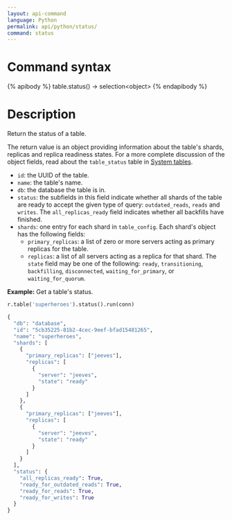 ```yaml
---
layout: api-command
language: Python
permalink: api/python/status/
command: status
---
```

# Command syntax #

{% apibody %}
table.status() &rarr; selection&lt;object&gt;
{% endapibody %}

# Description #

Return the status of a table.

The return value is an object providing information about the table's shards, replicas and replica readiness states. For a more complete discussion of the object fields, read about the `table_status` table in [System tables](/docs/system-tables/#status-tables).

* `id`: the UUID of the table.
* `name`: the table's name.
* `db`: the database the table is in.
* `status`: the subfields in this field indicate whether all shards of the table are ready to accept the given type of query: `outdated_reads`, `reads` and `writes`. The `all_replicas_ready` field indicates whether all backfills have finished.
* `shards`: one entry for each shard in `table_config`. Each shard's object has the following fields:
	* `primary_replicas`: a list of zero or more servers acting as primary replicas for the table.
	* `replicas`: a list of all servers acting as a replica for that shard. The `state` field may be one of the following: `ready`, `transitioning`, `backfilling`, `disconnected`, `waiting_for_primary`, or `waiting_for_quorum`.

__Example:__ Get a table's status.

```py
r.table('superheroes').status().run(conn)

{
  "db": "database",
  "id": "5cb35225-81b2-4cec-9eef-bfad15481265",
  "name": "superheroes",
  "shards": [
    {
      "primary_replicas": ["jeeves"],
      "replicas": [
        {
          "server": "jeeves",
          "state": "ready"
        }
      ]
    },
    {
      "primary_replicas": ["jeeves"],
      "replicas": [
        {
          "server": "jeeves",
          "state": "ready"
        }
      ]
    }
  ],
  "status": {
    "all_replicas_ready": True,
    "ready_for_outdated_reads": True,
    "ready_for_reads": True,
    "ready_for_writes": True
  }
}
```
